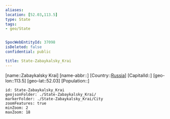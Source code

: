 ```yaml
---
aliases: 
location: [52.03,113.5]
type: State
tags:
- geo/State


SpocWebEntityId: 37098
isDeleted: false
confidential: public

title: State-Zabaykalsky_Krai
---
```

[name::Zabaykalsky Krai]
[name-abbr::]
[Country::[Russia](geo/Continent/Europe/Russia.md)]
[CapitalId::]
[geo-lon::113.5]
[geo-lat::52.03]
[Population::]



```leaflet
id: State-Zabaykalsky_Krai
geojsonFolder: ./State-Zabaykalsky_Krai/
markerFolder: ./State-Zabaykalsky_Krai/City
zoomFeatures: true 
minZoom: 2 
maxZoom: 18
```


